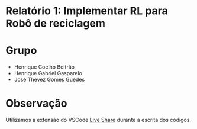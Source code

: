 # Relatório 1: Implementar RL para Robô de reciclagem

# Grupo

- Henrique Coelho Beltrão
- Henrique Gabriel Gasparelo
- José Thevez Gomes Guedes

# Observação

Utilizamos a extensão do VSCode [Live Share](https://github.com/Microsoft/live-share) durante a escrita dos códigos.